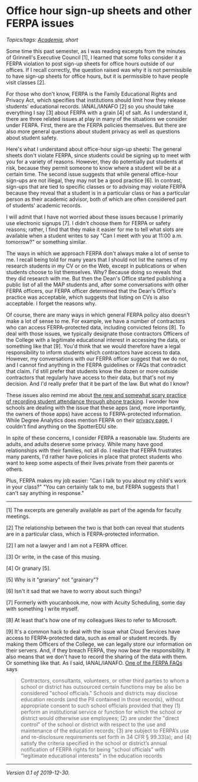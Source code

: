 Office hour sign-up sheets and other FERPA issues
=================================================

*Topics/tags: [Academia](index-academia), short*

Some time this past semester, as I was reading excerpts from the
minutes of Grinnell's Executive Council [1], I learned that some folks
consider it a FERPA violation to post sign-up sheets for office
hours outside of our offices.  If I recall correctly, the question 
raised was why it is not permissibile to have sign-up sheets for 
office hours, but it is permissible to have people visit classes [2].

For those who don't know, FERPA is the Family Educational Rights
and Privacy Act, which specifies that institutions should limit how
they release students' educational records.  IANAL/IANAFO [2] so
you should take everything I say [3] about FERPA with a grain [4]
of salt.  As I understand it, there are three related issues at play 
in many of the situations we consider under FERPA.  First, there
are the FERPA policies themselves.  But there are also more general
questions about student privacy as well as questions about student
safety.

Here's what I understand about office-hour sign-up sheets: The
general sheets don't violate FERPA, since students could be signing
up to meet with you for a variety of reasons.  However, they do
potentially put students at risk, because they permit someone to
know where a student will be at a certain time.  The second issue
suggests that while general office-hour sign-ups are not illegal,
they may not be a good practice [6].  In contrast, sign-ups that
are tied to specific classes or to advising may violate FERPA because
they reveal that a student is in a particular class or has a
particular person as their academic advisor, both of which are often
considered part of students' academic records.

I will admit that I have not worried about these issues because I
primarily use electronic signups [7].  I didn't choose them for
FERPA or safety reasons; rather, I find that they make it easier
for me to tell what slots are available when a student writes to
say "Can I meet with you at 11:00 a.m. tomorrow?" or something
similar.

The ways in which we approach FERPA don't always make a lot of
sense to me.  I recall being told for many years that I should not
list the names of my research students in my CV or on the Web,
except in publications or when students choose to list themselves.
Why?  Because doing so reveals that they did research with me.  But
then the Dean's Office started publishing a public list of all the
MAP students and, after some conversations with other FERPA officers,
our FERPA officer determined that the Dean's Office's practice was
acceptable, which suggests that listing on CVs is also acceptable.
I forget the reasons why.

Of course, there are many ways in which general FERPA policy also
doesn't make a lot of sense to me.  For example, we have a number
of contractors who can access FERPA-protected data, including
convicted felons [8].  To deal with those issues, we typically
designate those contractors Officers of the College with a legitimate
educational interest in accessing the data, or something like that
[9].  You'd think that we would therefore have a legal responsibility
to inform students which contractors have access to data.  However,
my conversations with our FERPA officer suggest that we do not, and
I cannot find anything in the FERPA guidelines or FAQs that contradict
that claim.  I'd still prefer that students know the dozen or more
outside contractors that regularly have access to their data, but
that's not my decision.  And I'd really prefer that it be part of
the law.  But what do I know?

These issues also remind me about [the new and somewhat scary
practice of recording student attendance through phone
tracking](https://www.washingtonpost.com/technology/2019/12/24/colleges-are-turning-students-phones-into-surveillance-machines-tracking-locations-hundreds-thousands/).
I wonder how schools are dealing with the issue that these apps
(and, more importantly, the owners of those apps) have access to
FERPA-protected information.  While Degree Analytics does mention
FERPA on their [privacy page](https://degreeanalytics.com/privacy/),
I couldn't find anything on the SpotterEDU site.

In spite of these concerns, I consider FERPA a reasonable law.
Students are adults, and adults deserve some privacy.  While many
have good relationships with their families, not all do.  I realize
that FERPA frustrates many parents, I'd rather have policies in
place that protect students who want to keep some aspects of their
lives private from their parents or others.

Plus, FERPA makes my job easier: "Can I talk to you about my child's
work in your class?"  "You can certainly talk to me, but FERPA suggests 
that I can't say anything in response."

---

[1] The excerpts are generally available as part of the agenda for
faculty meetings.

[2] The relationship between the two is that both can reveal that
students are in a particular class, which is FERPA-protected
information.

[2] I am not a lawyer and I am not a FERPA officer.

[3] Or write, in the case of this musing.

[4] Or granary [5].

[5] Why is it "granary" not "grainary"?

[6] Isn't it sad that we have to worry about such things?

[7] Formerly with youcanbook.me, now with Acuity Scheduling, some day
with something I write myself.

[8] At least that's how one of my colleagues likes to refer to
Microsoft.

[9] It's a common hack to deal with the issue what Cloud Services
have access to FERPA-protected data, such as email or student
records.  By making them Officers of the College, we can legally
store our information on their servers.  And, if they breach FERPA,
they now bear the responsibility.  It also means that we don't have
to record the sharing of the data with them.  Or something like
that.  As I said, IANAL/IANAFO.  [One of the FERPA FAQs](https://studentprivacy.ed.gov/sites/default/files/resource_document/file/SRO_FAQs_2-5-19_0.pdf) says

> Contractors, consultants, volunteers, or other third parties to whom a school or district has outsourced certain functions may be also be considered "school officials." Schools and districts may disclose education records (and the PII contained in those records), without appropriate consent to such school officials provided that they (1) perform an institutional service or function for which the school or district would otherwise use employees; (2) are under the "direct control" of the school or district with respect to the use and maintenance of the education records; (3) are subject to FERPA’s use and re-disclosure requirements set forth in 34 CFR § 99.33(a); and (4) satisfy the criteria specified in the school or district’s annual notification of FERPA rights for being "school officials" with "legitimate educational interests" in the education records

---

*Version 0.1 of 2019-12-30.*
